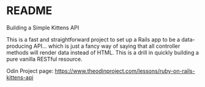 # README

Building a Simple Kittens API

This is a fast and straightforward project to set up a Rails app to be a data-producing API… which is just a fancy way of saying that all controller methods will render data instead of HTML. This is a drill in quickly building a pure vanilla RESTful resource.

Odin Project page:
https://www.theodinproject.com/lessons/ruby-on-rails-kittens-api

